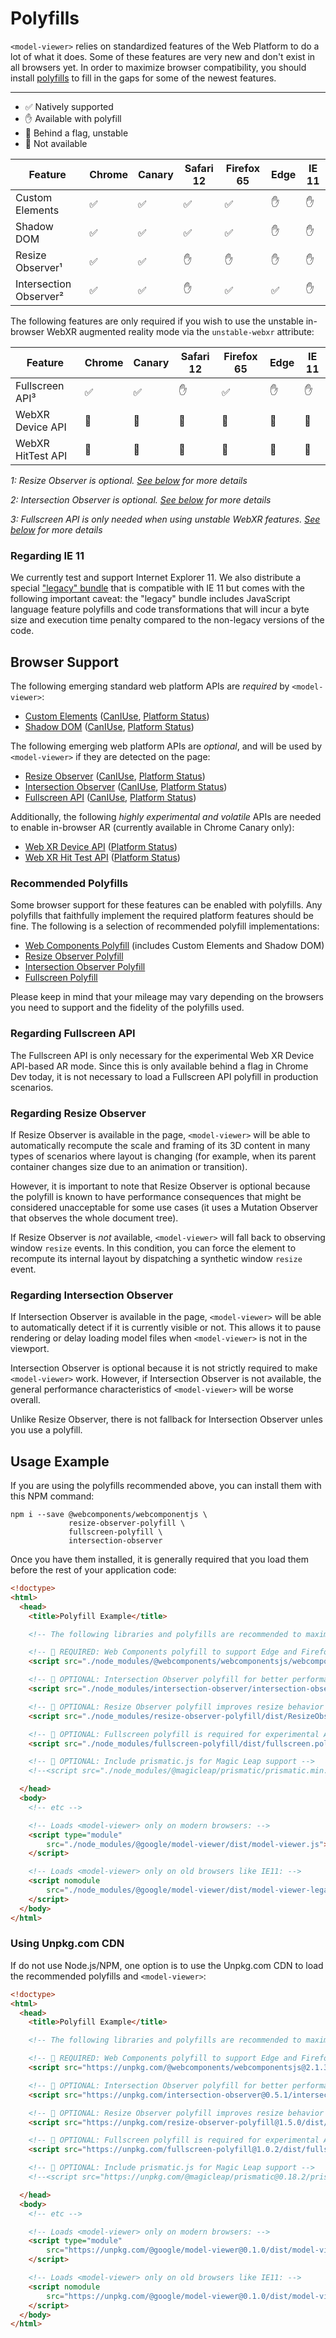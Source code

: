# Polyfills

`<model-viewer>` relies on standardized features of the Web Platform to do a lot
of what it does. Some of these features are very new and don't exist in all
browsers yet. In order to maximize browser compatibility, you should install
[polyfills](https://en.wikipedia.org/wiki/Polyfill_(programming)) to fill in the
gaps for some of the newest features.

---

 - ✅ Natively supported
 - ✋ Available with polyfill
 - 🚧 Behind a flag, unstable
 - 🚫 Not available

Feature                   | Chrome | Canary | Safari 12 | Firefox 65 | Edge | IE 11
--------------------------|--------|--------|-----------|------------|------|------
Custom Elements           |     ✅ |     ✅ |        ✅ |         ✅ |   ✋ |   ✋
Shadow DOM                |     ✅ |     ✅ |        ✅ |         ✅ |   ✋ |   ✋
Resize Observer¹          |     ✅ |     ✅ |        ✋ |         ✋ |   ✋ |   ✋
Intersection Observer²    |     ✅ |     ✅ |        ✋ |         ✅ |   ✅ |   ✋


The following features are only required if you wish to use the unstable
in-browser WebXR augmented reality mode via the `unstable-webxr` attribute:


Feature                   | Chrome | Canary | Safari 12 | Firefox 65 | Edge | IE 11
--------------------------|--------|--------|-----------|------------|------|------
Fullscreen API³           |     ✅ |     ✅ |        ✋ |         ✅ |   ✋ |   ✋
WebXR Device API          |     🚫 |     🚧 |        🚫 |         🚫 |   🚫 |   🚫
WebXR HitTest API         |     🚫 |     🚧 |        🚫 |         🚫 |   🚫 |   🚫


_1: Resize Observer is optional. [See below](https://github.com/PolymerLabs/model-viewer/blob/master/POLYFILLS.md#regarding-resize-observer) for more details_

_2: Intersection Observer is optional. [See below](https://github.com/PolymerLabs/model-viewer/blob/master/POLYFILLS.md#regarding-intersection-observer) for more details_

_3: Fullscreen API is only needed when using unstable WebXR features. [See below](https://github.com/PolymerLabs/model-viewer/blob/master/POLYFILLS.md#regarding-fullscreen-api) for more details_

### Regarding IE 11

We currently test and support Internet Explorer 11. We also distribute a special
["legacy" bundle](https://unpkg.com/@google/model-viewer/dist/model-viewer-legacy.js)
that is compatible with IE 11 but comes with the following important caveat:
the "legacy" bundle includes JavaScript language feature polyfills and code
transformations that will incur a byte size and execution time penalty
compared to the non-legacy versions of the code.

## Browser Support

The following emerging standard web platform APIs are *required* by
`<model-viewer>`:

 - [Custom Elements](https://html.spec.whatwg.org/multipage/custom-elements.html#custom-elements) ([CanIUse](https://caniuse.com/#feat=custom-elementsv1), [Platform Status](https://www.chromestatus.com/features/4696261944934400))
 - [Shadow DOM](https://dom.spec.whatwg.org/#shadow-trees) ([CanIUse](https://caniuse.com/#feat=shadowdomv1), [Platform Status](https://www.chromestatus.com/features/4667415417847808))

The following emerging web platform APIs are *optional*, and will be used by
`<model-viewer>` if they are detected on the page:

 - [Resize Observer](https://wicg.github.io/ResizeObserver/) ([CanIUse](https://caniuse.com/#feat=resizeobserver), [Platform Status](https://www.chromestatus.com/features/5705346022637568))
 - [Intersection Observer](https://w3c.github.io/IntersectionObserver/) ([CanIUse](https://caniuse.com/#feat=intersectionobserver), [Platform Status](https://www.chromestatus.com/features/5695342691483648))
 - [Fullscreen API](https://fullscreen.spec.whatwg.org/) ([CanIUse](https://caniuse.com/#feat=fullscreen), [Platform Status](https://www.chromestatus.com/features/6596356319739904))

Additionally, the following _highly experimental and volatile_ APIs are needed
to enable in-browser AR (currently available in Chrome Canary only):

 - [Web XR Device API](https://immersive-web.github.io/webxr/) ([Platform Status](https://www.chromestatus.com/features/5680169905815552))
 - [Web XR Hit Test API](https://github.com/immersive-web/hit-test/blob/master/explainer.md) ([Platform Status](https://www.chromestatus.com/features/4755348300759040))

### Recommended Polyfills

Some browser support for these features can be enabled with polyfills. Any
polyfills that faithfully implement the required platform features should be
fine. The following is a selection of recommended polyfill implementations:

 - [Web Components Polyfill](https://github.com/webcomponents/webcomponentsjs) (includes Custom Elements and Shadow DOM)
 - [Resize Observer Polyfill](https://github.com/que-etc/resize-observer-polyfill)
 - [Intersection Observer Polyfill](https://github.com/w3c/IntersectionObserver/tree/master/polyfill)
 - [Fullscreen Polyfill](https://github.com/nguyenj/fullscreen-polyfill)

Please keep in mind that your mileage may vary depending on the browsers you
need to support and the fidelity of the polyfills used.

### Regarding Fullscreen API

The Fullscreen API is only necessary for the experimental Web XR
Device API-based AR mode. Since this is only available behind a flag in Chrome
Dev today, it is not necessary to load a Fullscreen API polyfill in production
scenarios.

### Regarding Resize Observer

If Resize Observer is available in the page, `<model-viewer>` will be able
to automatically recompute the scale and framing of its 3D content in many types
of scenarios where layout is changing (for example, when its parent container
changes size due to an animation or transition).

However, it is important to note that Resize Observer is optional because the
polyfill is known to have performance consequences that might be considered
unacceptable for some use cases (it uses a Mutation Observer that observes the
whole document tree).

If Resize Observer is _not_ available, `<model-viewer>` will fall back to
observing window `resize` events. In this condition, you can force the element
to recompute its internal layout by dispatching a synthetic window `resize`
event.

### Regarding Intersection Observer

If Intersection Observer is available in the page, `<model-viewer>` will be
able to automatically detect if it is currently visible or not. This allows it
to pause rendering or delay loading model files when `<model-viewer>` is not in
the viewport.

Intersection Observer is optional because it is not strictly required to make
`<model-viewer>` work. However, if Intersection Observer is not available, the
general performance characteristics of `<model-viewer>` will be worse overall.

Unlike Resize Observer, there is not fallback for Intersection Observer unles
you use a polyfill.

## Usage Example

If you are using the polyfills recommended above, you can install them with
this NPM command:

```
npm i --save @webcomponents/webcomponentjs \
             resize-observer-polyfill \
             fullscreen-polyfill \
             intersection-observer
```

Once you have them installed, it is generally required that you load them before
the rest of your application code:

```html
<!doctype>
<html>
  <head>
    <title>Polyfill Example</title>

    <!-- The following libraries and polyfills are recommended to maximize browser support -->

    <!-- 🚨 REQUIRED: Web Components polyfill to support Edge and Firefox < 63 -->
    <script src="./node_modules/@webcomponents/webcomponentsjs/webcomponents-loader.js"></script>

    <!-- 💁 OPTIONAL: Intersection Observer polyfill for better performance in Safari and IE11 -->
    <script src="./node_modules/intersection-observer/intersection-observer.js"></script>

    <!-- 💁 OPTIONAL: Resize Observer polyfill improves resize behavior in non-Chrome browsers -->
    <script src="./node_modules/resize-observer-polyfill/dist/ResizeObserver.js"></script>

    <!-- 💁 OPTIONAL: Fullscreen polyfill is required for experimental AR features in Canary -->
    <script src="./node_modules/fullscreen-polyfill/dist/fullscreen.polyfill.js"></script>

    <!-- 💁 OPTIONAL: Include prismatic.js for Magic Leap support -->
    <!--<script src="./node_modules/@magicleap/prismatic/prismatic.min.js"></script>-->

  </head>
  <body>
    <!-- etc -->

    <!-- Loads <model-viewer> only on modern browsers: -->
    <script type="module"
        src="./node_modules/@google/model-viewer/dist/model-viewer.js">
    </script>

    <!-- Loads <model-viewer> only on old browsers like IE11: -->
    <script nomodule
        src="./node_modules/@google/model-viewer/dist/model-viewer-legacy.js">
    </script>
  </body>
</html>
```

### Using Unpkg.com CDN

If do not use Node.js/NPM, one option is to use the Unpkg.com CDN to load the
recommended polyfills and `<model-viewer>`:

```html
<!doctype>
<html>
  <head>
    <title>Polyfill Example</title>

    <!-- The following libraries and polyfills are recommended to maximize browser support -->

    <!-- 🚨 REQUIRED: Web Components polyfill to support Edge and Firefox < 63 -->
    <script src="https://unpkg.com/@webcomponents/webcomponentsjs@2.1.3/webcomponents-loader.js"></script>

    <!-- 💁 OPTIONAL: Intersection Observer polyfill for better performance in Safari and IE11 -->
    <script src="https://unpkg.com/intersection-observer@0.5.1/intersection-observer.js"></script>

    <!-- 💁 OPTIONAL: Resize Observer polyfill improves resize behavior in non-Chrome browsers -->
    <script src="https://unpkg.com/resize-observer-polyfill@1.5.0/dist/ResizeObserver.js"></script>

    <!-- 💁 OPTIONAL: Fullscreen polyfill is required for experimental AR features in Canary -->
    <script src="https://unpkg.com/fullscreen-polyfill@1.0.2/dist/fullscreen.polyfill.js"></script>

    <!-- 💁 OPTIONAL: Include prismatic.js for Magic Leap support -->
    <!--<script src="https://unpkg.com/@magicleap/prismatic@0.18.2/prismatic.min.js"></script>-->

  </head>
  <body>
    <!-- etc -->

    <!-- Loads <model-viewer> only on modern browsers: -->
    <script type="module"
        src="https://unpkg.com/@google/model-viewer@0.1.0/dist/model-viewer.js">
    </script>

    <!-- Loads <model-viewer> only on old browsers like IE11: -->
    <script nomodule
        src="https://unpkg.com/@google/model-viewer@0.1.0/dist/model-viewer-legacy.js">
    </script>
  </body>
</html>
```

